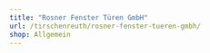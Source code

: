 ```yaml
---
title: "Rosner Fenster Türen GmbH"
url: /tirschenreuth/rosner-fenster-tueren-gmbh/
shop: Allgemein
---
```

